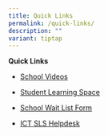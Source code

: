 ```yaml
---
title: Quick Links
permalink: /quick-links/
description: ""
variant: tiptap
---
```

<p><strong>Quick Links</strong>
</p>
<ul data-tight="true" class="tight">
<li>
<p><a href="https://www.newtownpri.moe.edu.sg/welcome-to-new-town/school-videos/" rel="noopener noreferrer nofollow" target="_blank">School Videos</a>&nbsp;</p>
</li>
<li>
<p><a href="https://learning.moe.edu.sg/" rel="noopener noreferrer nofollow" target="_blank">Student Learning Space</a>
</p>
</li>
<li>
<p><a href="/files/New%20Town%20Primary%20School%20Wait%20List%20Form.pdf" rel="noopener noreferrer nofollow" target="_blank">School Wait List Form</a>
</p>
</li>
<li>
<p><a href="https://sites.google.com/moe.edu.sg/ntps-ict/ntps-ict/school-based-support" rel="noopener noreferrer nofollow" target="_blank">ICT SLS Helpdesk</a>
</p>
</li>
</ul>
<p></p>